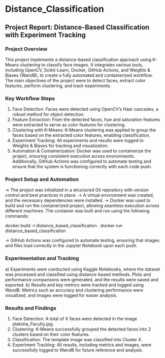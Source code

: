 # Distance_Classification
## Project Report: Distance-Based Classification with Experiment Tracking

### Project Overview
This project implements a distance-based classification approach using K-Means clustering to classify face images. It integrates various tools, including OpenCV, Scikit-Learn, Docker, GitHub Actions, and Weights & Biases (WandB), to create a fully automated and containerized workflow. The main objectives of the project were to detect faces, extract color features, perform clustering, and track experiments.

### Key Workflow Steps

1. Face Detection: Faces were detected using OpenCV’s Haar cascades, a robust method for object detection.
2. Feature Extraction: From the detected faces, hue and saturation features were extracted to serve as color features for clustering.
3. Clustering with K-Means: K-Means clustering was applied to group the faces based on the extracted color features, enabling classification.
4. Experiment Tracking: All experiments and results were logged to Weights & Biases for tracking and visualization.
5. Automation & Containerization: Docker was used to containerize the project, ensuring consistent execution across environments. Additionally, GitHub Actions was configured to automate testing and ensure that the system is functioning correctly with each code push.

### Project Setup and Automation

-> The project was initialized in a structured Git repository with version control and best practices in place.
-> A virtual environment was created, and the necessary dependencies were installed.
-> Docker was used to build and run the containerized project, allowing seamless execution across different machines. The container was built and run using the following commands:

docker build -t distance_based_classification .
docker run distance_based_classification

-> GitHub Actions was configured to automate testing, ensuring that images and files load correctly in the Jupyter Notebook upon each push.

### Experimentation and Tracking

a) Experiments were conducted using Kaggle Notebooks, where the dataset was processed and classified using distance-based methods. Plots and performance comparisons were generated, and the results were saved and exported.
b) Results and key metrics were tracked and logged using WandB. Metrics such as accuracy and clustering performance were visualized, and images were logged for easier analysis.

### Results and Findings

1. Face Detection: A total of X faces were detected in the image plaksha_Faculty.jpg.
2. Clustering: K-Means successfully grouped the detected faces into 2 clusters based on their color features.
3. Classification: The template image was classified into Cluster X.
4. Experiment Tracking: All results, including metrics and images, were successfully logged to WandB for future reference and analysis.
